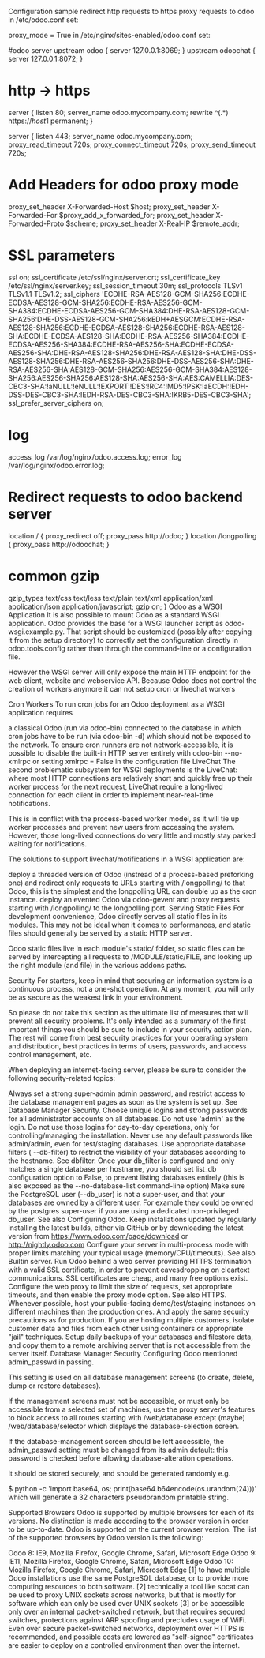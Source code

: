 Configuration sample
redirect http requests to https
proxy requests to odoo
in /etc/odoo.conf set:

proxy_mode = True
in /etc/nginx/sites-enabled/odoo.conf set:

#odoo server
upstream odoo {
 server 127.0.0.1:8069;
}
upstream odoochat {
 server 127.0.0.1:8072;
}

# http -> https
server {
   listen 80;
   server_name odoo.mycompany.com;
   rewrite ^(.*) https://$host$1 permanent;
}

server {
 listen 443;
 server_name odoo.mycompany.com;
 proxy_read_timeout 720s;
 proxy_connect_timeout 720s;
 proxy_send_timeout 720s;

 # Add Headers for odoo proxy mode
 proxy_set_header X-Forwarded-Host $host;
 proxy_set_header X-Forwarded-For $proxy_add_x_forwarded_for;
 proxy_set_header X-Forwarded-Proto $scheme;
 proxy_set_header X-Real-IP $remote_addr;

 # SSL parameters
 ssl on;
 ssl_certificate /etc/ssl/nginx/server.crt;
 ssl_certificate_key /etc/ssl/nginx/server.key;
 ssl_session_timeout 30m;
 ssl_protocols TLSv1 TLSv1.1 TLSv1.2;
 ssl_ciphers 'ECDHE-RSA-AES128-GCM-SHA256:ECDHE-ECDSA-AES128-GCM-SHA256:ECDHE-RSA-AES256-GCM-SHA384:ECDHE-ECDSA-AES256-GCM-SHA384:DHE-RSA-AES128-GCM-SHA256:DHE-DSS-AES128-GCM-SHA256:kEDH+AESGCM:ECDHE-RSA-AES128-SHA256:ECDHE-ECDSA-AES128-SHA256:ECDHE-RSA-AES128-SHA:ECDHE-ECDSA-AES128-SHA:ECDHE-RSA-AES256-SHA384:ECDHE-ECDSA-AES256-SHA384:ECDHE-RSA-AES256-SHA:ECDHE-ECDSA-AES256-SHA:DHE-RSA-AES128-SHA256:DHE-RSA-AES128-SHA:DHE-DSS-AES128-SHA256:DHE-RSA-AES256-SHA256:DHE-DSS-AES256-SHA:DHE-RSA-AES256-SHA:AES128-GCM-SHA256:AES256-GCM-SHA384:AES128-SHA256:AES256-SHA256:AES128-SHA:AES256-SHA:AES:CAMELLIA:DES-CBC3-SHA:!aNULL:!eNULL:!EXPORT:!DES:!RC4:!MD5:!PSK:!aECDH:!EDH-DSS-DES-CBC3-SHA:!EDH-RSA-DES-CBC3-SHA:!KRB5-DES-CBC3-SHA';
 ssl_prefer_server_ciphers on;

 # log
 access_log /var/log/nginx/odoo.access.log;
 error_log /var/log/nginx/odoo.error.log;

 # Redirect requests to odoo backend server
 location / {
   proxy_redirect off;
   proxy_pass http://odoo;
 }
 location /longpolling {
     proxy_pass http://odoochat;
 }

 # common gzip
 gzip_types text/css text/less text/plain text/xml application/xml application/json application/javascript;
 gzip on;
}
Odoo as a WSGI Application
It is also possible to mount Odoo as a standard WSGI application. Odoo provides the base for a WSGI launcher script as odoo-wsgi.example.py. That script should be customized (possibly after copying it from the setup directory) to correctly set the configuration directly in odoo.tools.config rather than through the command-line or a configuration file.

However the WSGI server will only expose the main HTTP endpoint for the web client, website and webservice API. Because Odoo does not control the creation of workers anymore it can not setup cron or livechat workers

Cron Workers
To run cron jobs for an Odoo deployment as a WSGI application requires

a classical Odoo (run via odoo-bin)
connected to the database in which cron jobs have to be run (via odoo-bin -d)
which should not be exposed to the network. To ensure cron runners are not network-accessible, it is possible to disable the built-in HTTP server entirely with odoo-bin --no-xmlrpc or setting xmlrpc = False in the configuration file
LiveChat
The second problematic subsystem for WSGI deployments is the LiveChat: where most HTTP connections are relatively short and quickly free up their worker process for the next request, LiveChat require a long-lived connection for each client in order to implement near-real-time notifications.

This is in conflict with the process-based worker model, as it will tie up worker processes and prevent new users from accessing the system. However, those long-lived connections do very little and mostly stay parked waiting for notifications.

The solutions to support livechat/motifications in a WSGI application are:

deploy a threaded version of Odoo (instread of a process-based preforking one) and redirect only requests to URLs starting with /longpolling/ to that Odoo, this is the simplest and the longpolling URL can double up as the cron instance.
deploy an evented Odoo via odoo-gevent and proxy requests starting with /longpolling/ to the longpolling port.
Serving Static Files
For development convenience, Odoo directly serves all static files in its modules. This may not be ideal when it comes to performances, and static files should generally be served by a static HTTP server.

Odoo static files live in each module's static/ folder, so static files can be served by intercepting all requests to /MODULE/static/FILE, and looking up the right module (and file) in the various addons paths.

Security
For starters, keep in mind that securing an information system is a continuous process, not a one-shot operation. At any moment, you will only be as secure as the weakest link in your environment.

So please do not take this section as the ultimate list of measures that will prevent all security problems. It's only intended as a summary of the first important things you should be sure to include in your security action plan. The rest will come from best security practices for your operating system and distribution, best practices in terms of users, passwords, and access control management, etc.

When deploying an internet-facing server, please be sure to consider the following security-related topics:

Always set a strong super-admin admin password, and restrict access to the database management pages as soon as the system is set up. See Database Manager Security.
Choose unique logins and strong passwords for all administrator accounts on all databases. Do not use 'admin' as the login. Do not use those logins for day-to-day operations, only for controlling/managing the installation. Never use any default passwords like admin/admin, even for test/staging databases.
Use appropriate database filters ( --db-filter) to restrict the visibility of your databases according to the hostname. See dbfilter.
Once your db_filter is configured and only matches a single database per hostname, you should set list_db configuration option to False, to prevent listing databases entirely (this is also exposed as the --no-database-list command-line option)
Make sure the PostgreSQL user (--db_user) is not a super-user, and that your databases are owned by a different user. For example they could be owned by the postgres super-user if you are using a dedicated non-privileged db_user. See also Configuring Odoo.
Keep installations updated by regularly installing the latest builds, either via GitHub or by downloading the latest version from https://www.odoo.com/page/download or http://nightly.odoo.com
Configure your server in multi-process mode with proper limits matching your typical usage (memory/CPU/timeouts). See also Builtin server.
Run Odoo behind a web server providing HTTPS termination with a valid SSL certificate, in order to prevent eavesdropping on cleartext communications. SSL certificates are cheap, and many free options exist. Configure the web proxy to limit the size of requests, set appropriate timeouts, and then enable the proxy mode option. See also HTTPS.
Whenever possible, host your public-facing demo/test/staging instances on different machines than the production ones. And apply the same security precautions as for production.
If you are hosting multiple customers, isolate customer data and files from each other using containers or appropriate "jail" techniques.
Setup daily backups of your databases and filestore data, and copy them to a remote archiving server that is not accessible from the server itself.
Database Manager Security
Configuring Odoo mentioned admin_passwd in passing.

This setting is used on all database management screens (to create, delete, dump or restore databases).

If the management screens must not be accessible, or must only be accessible from a selected set of machines, use the proxy server's features to block access to all routes starting with /web/database except (maybe) /web/database/selector which displays the database-selection screen.

If the database-management screen should be left accessible, the admin_passwd setting must be changed from its admin default: this password is checked before allowing database-alteration operations.

It should be stored securely, and should be generated randomly e.g.

$ python -c 'import base64, os; print(base64.b64encode(os.urandom(24)))'
which will generate a 32 characters pseudorandom printable string.

Supported Browsers
Odoo is supported by multiple browsers for each of its versions. No distinction is made according to the browser version in order to be up-to-date. Odoo is supported on the current browser version. The list of the supported browsers by Odoo version is the following:

Odoo 8: IE9, Mozilla Firefox, Google Chrome, Safari, Microsoft Edge
Odoo 9: IE11, Mozilla Firefox, Google Chrome, Safari, Microsoft Edge
Odoo 10: Mozilla Firefox, Google Chrome, Safari, Microsoft Edge
[1] to have multiple Odoo installations use the same PostgreSQL database, or to provide more computing resources to both software.
[2] technically a tool like socat can be used to proxy UNIX sockets across networks, but that is mostly for software which can only be used over UNIX sockets
[3] or be accessible only over an internal packet-switched network, but that requires secured switches, protections against ARP spoofing and precludes usage of WiFi. Even over secure packet-switched networks, deployment over HTTPS is recommended, and possible costs are lowered as "self-signed" certificates are easier to deploy on a controlled environment than over the internet.
